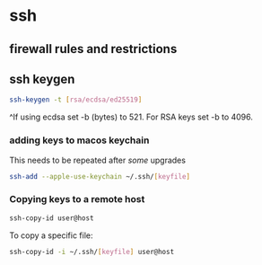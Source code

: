 # ssh

## firewall rules and restrictions

## ssh keygen

```bash
ssh-keygen -t [rsa/ecdsa/ed25519]
```

^If using ecdsa set -b (bytes) to 521. For RSA keys set -b to 4096.

### adding keys to macos keychain

This needs to be repeated after *some* upgrades

```bash
ssh-add --apple-use-keychain ~/.ssh/[keyfile]
```

### Copying keys to a remote host

```bash
ssh-copy-id user@host
```

To copy a specific file:

```bash
ssh-copy-id -i ~/.ssh/[keyfile] user@host
```
